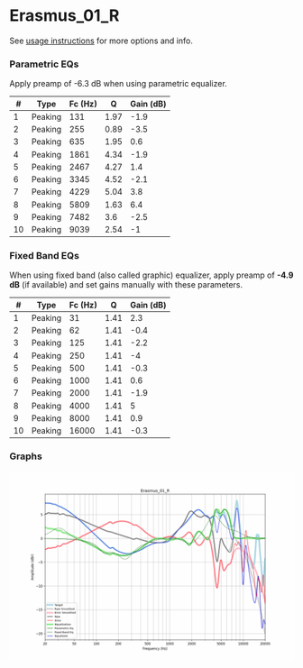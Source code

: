 # Erasmus_01_R
See [usage instructions](https://github.com/jaakkopasanen/AutoEq#usage) for more options and info.

### Parametric EQs
Apply preamp of -6.3 dB when using parametric equalizer.

|   # | Type    |   Fc (Hz) |    Q |   Gain (dB) |
|-----|---------|-----------|------|-------------|
|   1 | Peaking |       131 | 1.97 |        -1.9 |
|   2 | Peaking |       255 | 0.89 |        -3.5 |
|   3 | Peaking |       635 | 1.95 |         0.6 |
|   4 | Peaking |      1861 | 4.34 |        -1.9 |
|   5 | Peaking |      2467 | 4.27 |         1.4 |
|   6 | Peaking |      3345 | 4.52 |        -2.1 |
|   7 | Peaking |      4229 | 5.04 |         3.8 |
|   8 | Peaking |      5809 | 1.63 |         6.4 |
|   9 | Peaking |      7482 | 3.6  |        -2.5 |
|  10 | Peaking |      9039 | 2.54 |        -1   |

### Fixed Band EQs
When using fixed band (also called graphic) equalizer, apply preamp of **-4.9 dB** (if available) and set gains manually with these parameters.

|   # | Type    |   Fc (Hz) |    Q |   Gain (dB) |
|-----|---------|-----------|------|-------------|
|   1 | Peaking |        31 | 1.41 |         2.3 |
|   2 | Peaking |        62 | 1.41 |        -0.4 |
|   3 | Peaking |       125 | 1.41 |        -2.2 |
|   4 | Peaking |       250 | 1.41 |        -4   |
|   5 | Peaking |       500 | 1.41 |        -0.3 |
|   6 | Peaking |      1000 | 1.41 |         0.6 |
|   7 | Peaking |      2000 | 1.41 |        -1.9 |
|   8 | Peaking |      4000 | 1.41 |         5   |
|   9 | Peaking |      8000 | 1.41 |         0.9 |
|  10 | Peaking |     16000 | 1.41 |        -0.3 |

### Graphs
![](./Erasmus_01_R.png)

